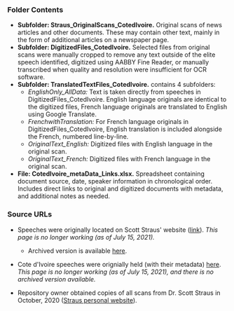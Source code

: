 ### Folder Contents
* **Subfolder: Straus_OriginalScans_CotedIvoire.** Original scans of news articles and other documents. These may contain other text, mainly in the form of additional articles on a newspaper page.
* **Subfolder: DigitizedFiles_CotedIvoire.** Selected files from original scans were manually cropped to remove any text outside of the elite speech identified, digitized using AABBY Fine Reader, or manually transcribed when quality and resolution were insufficient for OCR software.
* **Subfolder: TranslatedTextFiles_CotedIvoire.** contains 4 subfolders:
    * *EnglishOnly_AllData:* Text is taken directly from speeches in DigitizedFiles_CotedIvoire. English language originals are identical to the digitized files, French language originals are translated to English using Google Translate. 
    * *FrenchwithTranslation:* For French language originals in DigitizedFiles_CotedIvoire, English translation is included alongside the French, numbered line-by-line.
    * *OriginalText_English:* Digitized files with English language in the original scan.
    * *OriginalText_French:* Digitized files with French language in the original scan.
* **File: CotedIvoire_metaData_Links.xlsx.** Spreadsheet containing document source, date, speaker information in chronological order. Includes direct links to original and digitized documents with metadata, and additional notes as needed.

### Source URLs
* Speeches were originally located on Scott Straus' website ([link](https://faculty.polisci.wisc.edu/sstraus/african-presidential-speeches-database/)). *This page is no longer working (as of July 15, 2021).*
     * Archived version is available [here](https://web.archive.org/web/20200613062147/https://faculty.polisci.wisc.edu/sstraus/african-presidential-speeches-database/).

* Cote d'Ivoire speeches were orignially held (with their metadata) [here](https://faculty.polisci.wisc.edu/sstraus/african-presidential-speeches-database/cote-divoire-speeches/). *This page is no longer working (as of July 15, 2021), and there is no archived version available.*

* Repository owner obtained copies of all scans from Dr. Scott Straus in October, 2020 ([Straus personal website](https://sites.google.com/view/scott-straus/home)).


